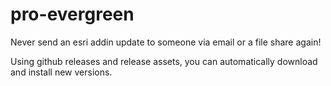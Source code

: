 # pro-evergreen 

Never send an esri addin update to someone via email or a file share again!

Using github releases and release assets, you can automatically download and install new versions.
